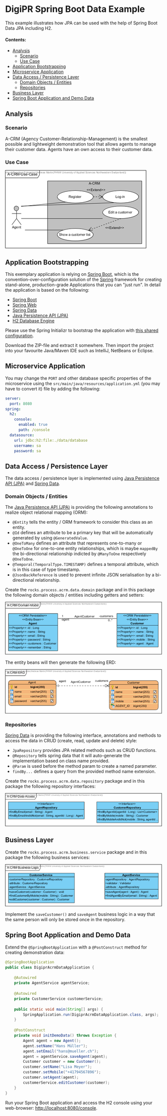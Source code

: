 # DigiPR Spring Boot Data Example

This example illustrates how JPA can be used with the help of Spring Boot Data JPA including H2.

#### Contents:
- [Analysis](#analysis)
	- [Scenario](#scenario)
	- [Use Case](#use-case)
- [Application Bootstrapping](#application-bootstrapping)
- [Microservice Application](#microservice-application)
- [Data Access / Persistence Layer](#data-access--persistence-layer)
	- [Domain Objects / Entities](#domain-objects--entities)
	- [Repositories](#repositories)
- [Business Layer](#business-layer)
- [Spring Boot Application and Demo Data](#spring-boot-application-and-demo-data)

## Analysis

### Scenario

A-CRM (Agency Customer-Relationship-Management) is the smallest possible and lightweight demonstration tool that allows agents to manage their customer data. Agents have an own access to their customer data.

### Use Case
![](images/A-CRM-Use-Case.png)

## Application Bootstrapping

This exemplary application is relying on [Spring Boot](https://projects.spring.io/spring-boot), which is the convention-over-configuration solution of the [Spring](https://spring.io) framework for creating stand-alone, production-grade Applications that you can "just run". In detail the application is based on the following:

- [Spring Boot](https://projects.spring.io/spring-boot)
- [Spring Web](https://docs.spring.io/spring/docs/current/spring-framework-reference/web.html)
- [Spring Data](https://projects.spring.io/spring-data)
- [Java Persistence API (JPA)](http://www.oracle.com/technetwork/java/javaee/tech/persistence-jsp-140049.html)
- [H2 Database Engine](https://www.h2database.com)

Please use the Spring Initializr to bootstrap the application with [this shared configuration](https://start.spring.io/#!type=maven-project&language=java&platformVersion=2.2.0.RELEASE&packaging=jar&jvmVersion=1.8&groupId=rocks.process.acrm&artifactId=digipr-acrm-data&name=digipr-acrm-data&description=demo%20project%20for%20spring%20boot&packageName=rocks.process.acrm&dependencies=data-jpa,web,h2).

Download the ZIP-file and extract it somewhere. Then import the project into your favourite Java/Maven IDE such as IntelliJ, NetBeans or Eclipse.

## Microservice Application

You may change the `PORT` and other database specific properties of the microservice using the `src/main/java/resources/application.yml` (you may have to convert it) file by adding the following:

```yml
server:
  port: 8080
spring:
  h2:
    console:
      enabled: true
      path: /console
  datasource:
    url: jdbc:h2:file:./data/database
    username: sa
    password: sa
```
## Data Access / Persistence Layer

The data access / persistence layer is implemented using [Java Persistence API (JPA)](http://www.oracle.com/technetwork/java/javaee/tech/persistence-jsp-140049.html) and [Spring Data](https://projects.spring.io/spring-data).

### Domain Objects / Entities

The [Java Persistence API (JPA)](http://www.oracle.com/technetwork/java/javaee/tech/persistence-jsp-140049.html) is providing the following annotations to realize object relational mapping (ORM):

- `@Entity` tells the entity / ORM framework to consider this class as an entity.
- `@Id` defines an attribute to be a primary key that will be automatically generated by using `@GeneratedValue`.
- `@OneToMany` defines an attribute that represents one-to-many or `@OneToOne` for one-to-one entity relationships, which is maybe `mappedBy` the bi-directional relationship indicted by `@ManyToOne` respectively `@OneToOne`.
- `@Temporal(TemporalType.TIMESTAMP)` defines a temporal attribute, which is in this case of type timestamp.
- `@JsonBackReference` is used to prevent infinite JSON serialisation by a bi-directional relationship.

Create the `rocks.process.acrm.data.domain` package and in this package the following domain objects / entities including getters and setters:

![](images/A-CRM-Domain-Model.png)

The entity beans will then generate the following ERD:

![](images/A-CRM-ERD.png)

### Repositories

[Spring Data](https://projects.spring.io/spring-data) is providing the following interface, annotations and methods to access the data in CRUD (create, read, update and delete) style:
- `JpaRepository` provides JPA related methods such as CRUD functions.
- `@Repository` tells spring data that it will auto-generate the implementation based on class name provided.
- `@Param` is used before the method param to create a named parameter.
- `findBy...` defines a query from the provided method name extension.

Create the `rocks.process.acrm.data.repository` package and in this package the following repository interfaces:

![](images/A-CRM-Data-Access.png)

## Business Layer

Create the `rocks.process.acrm.business.service` package and in this package the following business services:

![](images/A-CRM-Business-Logic.png)

Implement the `saveCustomer()` and `saveAgent` business logic in a way that the same person will only be stored once in the repository.

## Spring Boot Application and Demo Data

Extend the `@SpringBootApplication` with a `@PostConstruct` method for creating demonstration data:

```java
@SpringBootApplication
public class DigiprAcrmDataApplication {
	
	@Autowired
	private AgentService agentService;
	
	@Autowired
	private CustomerService customerService;

	public static void main(String[] args) {
		SpringApplication.run(DigiprAcrmDataApplication.class, args);
	}
	
	@PostConstruct
	private void initDemoData() throws Exception {
		Agent agent = new Agent();
		agent.setName("Hans Müller");
		agent.setEmail("hans@mueller.ch");
		agent = agentService.saveAgent(agent);
		Customer customer = new Customer();
		customer.setName("Lisa Meyer");
		customer.setMobile("+41794567896");
		customer.setAgent(agent);
		customerService.editCustomer(customer);
	}
}
```

Run your Spring Boot application and access the H2 console using your web-browser: [http://localhost:8080/console](http://localhost:8080/console).